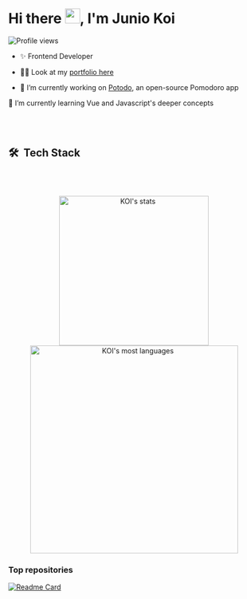 

<!-- Header containg a salute -->
<h1 align="left">Hi there <img src="https://raw.githubusercontent.com/kaueMarques/kaueMarques/master/hi.gif" width="30px" height="30px">, I'm Junio Koi</h1>
<!--  -->

<!-- How many views I have on my profile -->
<p align="left"> <img src="https://komarev.com/ghpvc/?username=juniokoi&color=yellow" alt="Profile views" /> </p>
<!--  -->

- ✨ Frontend Developer

- 👨‍💻 Look at my [portfolio here](https://juniokoi.vercel.app)
- 🔭 I’m currently working on [Potodo](https://potodo.live), an open-source Pomodoro app

🌱 I’m currently learning Vue and Javascript's deeper concepts

<br><br>

## 🛠 &nbsp;Tech Stack


<br><br>

<p align="center">
<img width="300em" src="https://github-readme-stats.vercel.app/api?username=juniokoi&show_icons=true&theme=dracula&hide_rank=true&layout=compact" alt="KOI's stats"/>
<img width="417em" src="https://github-readme-stats.vercel.app/api/top-langs/?username=juniokoi&layout=compact&theme=dracula" alt="KOI's most languages"/>
</p>

### Top repositories
[![Readme Card](https://github-readme-stats.vercel.app/api/pin/?username=juniokoi&repo=Potodo)](https://github.com/juniokoi/Potodo)

<br><br>
